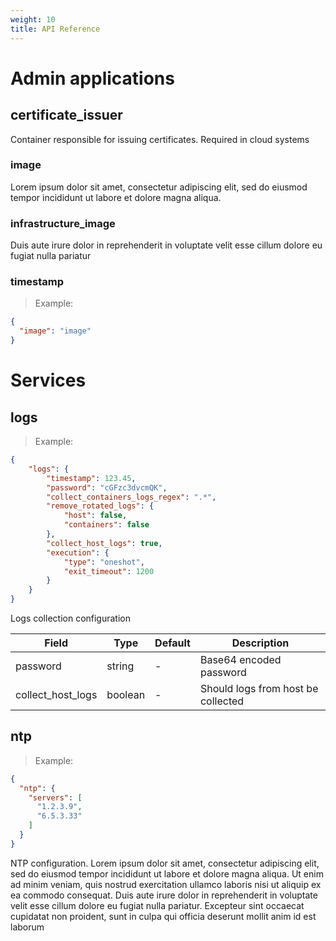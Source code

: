 ```yaml
---
weight: 10
title: API Reference
---
```


# Admin applications

## certificate_issuer

Container responsible for issuing certificates. Required in cloud systems

### image

<aside class="success">
Lorem ipsum dolor sit amet, consectetur adipiscing elit, sed do eiusmod tempor incididunt ut labore et dolore magna aliqua.
</aside>

### infrastructure_image

<aside class="warning">Duis aute irure dolor in reprehenderit in voluptate velit esse cillum dolore eu fugiat nulla pariatur</aside>

### timestamp

> Example:

```json
{
  "image": "image"
}
```


# Services

## logs

> Example:

```json
{
    "logs": {
        "timestamp": 123.45,
        "password": "cGFzc3dvcmQK",
        "collect_containers_logs_regex": ".*",
        "remove_rotated_logs": {
            "host": false,
            "containers": false
        },
        "collect_host_logs": true,
        "execution": {
            "type": "oneshot",
            "exit_timeout": 1200
        }
    }
}
```

Logs collection configuration

Field | Type   | Default | Description
--------- |---------|---------| -----------
password | string  | -       | Base64 encoded password
collect_host_logs | boolean | -       | Should logs from host be collected

## ntp

> Example:

```json
{
  "ntp": {
    "servers": [
      "1.2.3.9",
      "6.5.3.33"
    ]
  }
}
```

NTP configuration. Lorem ipsum dolor sit amet, consectetur adipiscing elit, sed do eiusmod tempor incididunt ut labore et dolore magna aliqua. Ut enim ad minim veniam, quis nostrud exercitation ullamco laboris nisi ut aliquip ex ea commodo consequat. Duis aute irure dolor in reprehenderit in voluptate velit esse cillum dolore eu fugiat nulla pariatur. Excepteur sint occaecat cupidatat non proident, sunt in culpa qui officia deserunt mollit anim id est laborum
